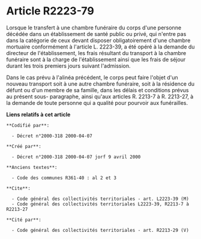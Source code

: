 # Article R2223-79

Lorsque le transfert à une chambre funéraire du corps d'une personne décédée dans un établissement de santé public ou privé,
qui n'entre pas dans la catégorie de ceux devant disposer obligatoirement d'une chambre mortuaire conformément à l'article L.
2223-39, a été opéré à la demande du directeur de l'établissement, les frais résultant du transport à la chambre funéraire
sont à la charge de l'établissement ainsi que les frais de séjour durant les trois premiers jours suivant l'admission.

Dans le cas prévu à l'alinéa précédent, le corps peut faire l'objet d'un nouveau transport soit à une autre chambre
funéraire, soit à la résidence du défunt ou d'un membre de sa famille, dans les délais et conditions prévus au présent sous-
paragraphe, ainsi qu'aux articles R. 2213-7 à R. 2213-27, à la demande de toute personne qui a qualité pour pourvoir aux
funérailles.

**Liens relatifs à cet article**

	**Codifié par**:

	  - Décret n°2000-318 2000-04-07

	**Créé par**:

	  - Décret n°2000-318 2000-04-07 jorf 9 avril 2000

	**Anciens textes**:

	  - Code des communes R361-40 : al 2 et 3

	**Cite**:

	  - Code général des collectivités territoriales - art. L2223-39 (M)
	  - Code général des collectivités territoriales L2223-39, R2213-7 à R2213-27

	**Cité par**:

	  - Code général des collectivités territoriales - art. R2213-29 (V)
